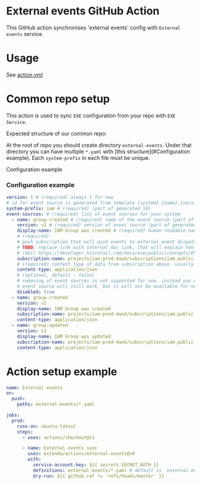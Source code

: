 # External events GitHub Action

This GitHub action synchronises 'external events' config with `External events` service.
# Usage

See [action.yml](action.yml)

# Common repo setup

This action is used to sync `EXE` configuration from your repo with `EXE Service`.

Expected structure of our common repo:

At the root of repo you should create directory `external-events`.
Under that directory you can have multiple `*.yaml` with [this structure](#Configuration example).
Each `system-prefix` in each file must be unique.

Configuration example

### Configuration example
```yaml
version: 1 # (required) always 1 for now
# id for event source is generated from template {system}.{name}.{version}
system-prefix: iam # (required) (part of generated id)
event-sources: # (required) list of event sources for your system
  - name: group-created # (required) name of the event source (part of generated id)
    version: v1 # (required) version of event source (part of generated id)
    display-name: IAM Group was created # (required) human readable name for event source
    # (required)
    # push subscription that will push events to external event dispatch API
    # TODO: replace link with internal doc link, that will explain how to push events.
    # (doc) https://developer.hiiretail.com/docs/exe/public/concepts/EVENT-SOURCE
    subscription-name: projects/iam-prod-4aad/subscriptions/iam.public.output.events.v1+iam.group-created
    # (required) content type of data from subscription above. usually application/json
    content-type: application/json
    # (optional, default - false)
    # removing of event sources is not supported for now. instead you can disable it.
    # event source will still work, but it will not be available for new webhooks
    disabled: true
  - name: group-created
    version: v2
    display-name: IAM Group was created
    subscription-name: projects/iam-prod-4aad/subscriptions/iam.public.output.events.v2+iam.group-created
    content-type: application/json
  - name: group-updated
    version: v1
    display-name: IAM Group was updated
    subscription-name: projects/iam-prod-4aad/subscriptions/iam.public.output.events.v1+iam.group-updated
    content-type: application/json
```

# Action setup example

```yaml
name: External events
on:
  push:
    paths: external-events/*.yaml

jobs:
  prod:
    runs-on: ubuntu-latest
    steps:
      - uses: actions/checkout@v1

      - name: External events sync
        uses: extenda/actions/external-events@v0
        with:
          service-account-key: ${{ secrets.SECRET_AUTH }}
          definitions: external-events/*.yaml # default is `external-events/*.yaml`
          dry-run: ${{ github.ref != 'refs/heads/master' }}
```
